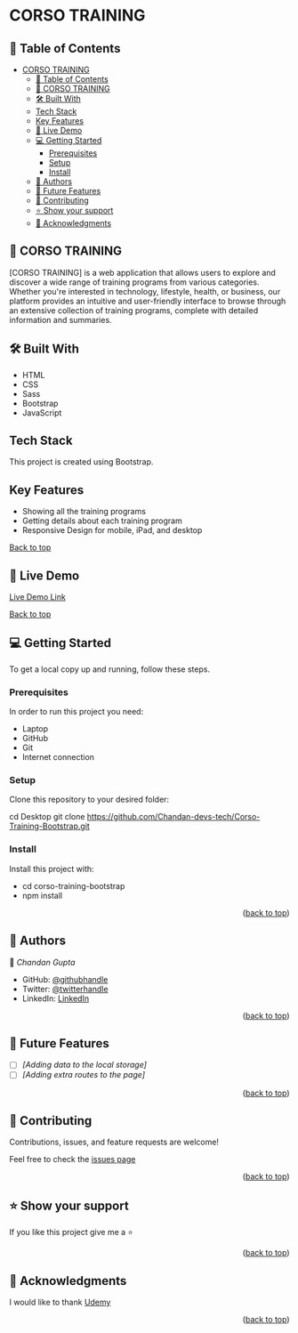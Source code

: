 # CORSO TRAINING

## 📗 Table of Contents
- [CORSO TRAINING](#corso-training)
  - [📗 Table of Contents](#-table-of-contents)
  - [📖 CORSO TRAINING](#-corso-training)
  - [🛠 Built With](#-built-with)
  - [Tech Stack](#tech-stack)
  - [Key Features](#key-features)
  - [🚀 Live Demo](#-live-demo)
  - [💻 Getting Started](#-getting-started)
    - [Prerequisites](#prerequisites)
    - [Setup](#setup)
    - [Install](#install)
  - [👥 Authors ](#-authors-)
  - [🔭 Future Features ](#-future-features-)
  - [🤝 Contributing ](#-contributing-)
  - [⭐️ Show your support ](#️-show-your-support-)
  - [🙏 Acknowledgments ](#-acknowledgments-)

## 📖 CORSO TRAINING
[CORSO TRAINING] is a web application that allows users to explore and discover a wide range of training programs from various categories. Whether you're interested in technology, lifestyle, health, or business, our platform provides an intuitive and user-friendly interface to browse through an extensive collection of training programs, complete with detailed information and summaries.

## 🛠 Built With
- HTML
- CSS
- Sass
- Bootstrap
- JavaScript

## Tech Stack
This project is created using Bootstrap.

## Key Features
- Showing all the training programs
- Getting details about each training program
- Responsive Design for mobile, iPad, and desktop

[Back to top](#table-of-contents)

## 🚀 Live Demo
[Live Demo Link](#)

[Back to top](#table-of-contents)

## 💻 Getting Started
To get a local copy up and running, follow these steps.

### Prerequisites
In order to run this project you need:
- Laptop
- GitHub
- Git
- Internet connection

### Setup
Clone this repository to your desired folder:

cd Desktop
git clone https://github.com/Chandan-devs-tech/Corso-Training-Bootstrap.git

### Install

Install this project with:

- cd corso-training-bootstrap
- npm install

<p align="right">(<a href="#readme-top">back to top</a>)</p>

<!-- AUTHORS -->

## 👥 Authors <a name="authors"></a>

👤 _Chandan Gupta_

- GitHub: [@githubhandle](https://github.com/Chandan-devs-tech)
- Twitter: [@twitterhandle](https://twitter.com/ChandanGuptaDev)
- LinkedIn: [LinkedIn](https://www.linkedin.com/in/chandangupta-devs)

<p align="right">(<a href="#readme-top">back to top</a>)</p>

<!-- FUTURE FEATURES -->

## 🔭 Future Features <a name="future-features"></a>

- [ ] _[Adding data to the local storage]_
- [ ] _[Adding extra routes to the page]_

<p align="right">(<a href="#readme-top">back to top</a>)</p>

<!-- CONTRIBUTING -->

## 🤝 Contributing <a name="contributing"></a>

Contributions, issues, and feature requests are welcome!

Feel free to check the [issues page](https://github.com/Chandan-devs-tech/Corso-Training-Bootstrap/issues)

<p align="right">(<a href="#readme-top">back to top</a>)</p>

<!-- SUPPORT -->

## ⭐️ Show your support <a name="support"></a>

If you like this project give me a ⭐️

<p align="right">(<a href="#readme-top">back to top</a>)</p>

<!-- ACKNOWLEDGEMENTS -->

## 🙏 Acknowledgments <a name="acknowledgements"></a>

I would like to thank [Udemy](https://www.udemy.com/course/bootstrap-from-scratch)

<p align="right">(<a href="#readme-top">back to top</a>)</p>